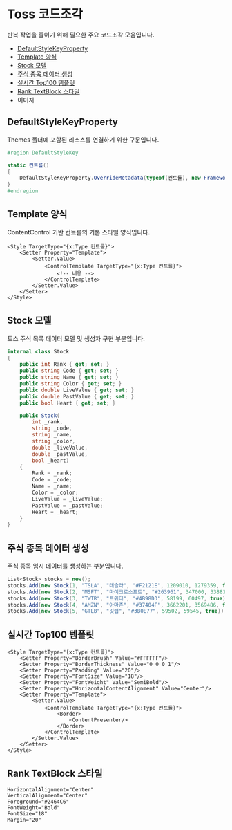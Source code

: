 # Toss 코드조각
반복 작업을 줄이기 위해 필요한 주요 코드조각 모음입니다.

- [DefaultStyleKeyProperty](#defaultstylekeyproperty)
- [Template 양식](#template-양식)
- [Stock 모델](#stock-모델)
- [주식 종목 데이터 생성](#주식-종목-데이터-생성)
- [실시간 Top100 템플릿](#실시간-top100-템플릿)
- [Rank TextBlock 스타일](#rank-textblock-스타일)
- 이미지

## DefaultStyleKeyProperty
Themes 폴더에 포함된 리소스를 연결하기 위한 구문입니다.
```csharp
#region DefaultStyleKey

static 컨트롤()
{
    DefaultStyleKeyProperty.OverrideMetadata(typeof(컨트롤), new FrameworkPropertyMetadata(typeof(컨트롤)));
}
#endregion
```

## Template 양식
ContentControl 기반 컨트롤의 기본 스타일 양식입니다.
```xaml
<Style TargetType="{x:Type 컨트롤}">
    <Setter Property="Template">
        <Setter.Value>
            <ControlTemplate TargetType="{x:Type 컨트롤}">
                <!-- 내용 -->
            </ControlTemplate>
        </Setter.Value>
    </Setter>
</Style>
```

## Stock 모델
토스 주식 목록 데이터 모델 및 생성자 구현 부분입니다.

```csharp
internal class Stock
{
    public int Rank { get; set; }
    public string Code { get; set; }
    public string Name { get; set; }
    public string Color { get; set; }
    public double LiveValue { get; set; }
    public double PastValue { get; set; }
    public bool Heart { get; set; }

    public Stock(
        int _rank, 
        string _code, 
        string _name, 
        string _color, 
        double _liveValue, 
        double _pastValue, 
        bool _heart)
    {
        Rank = _rank;
        Code = _code;
        Name = _name;
        Color = _color;
        LiveValue = _liveValue;
        PastValue = _pastValue;
        Heart = _heart;
    }
}
```

## 주식 종목 데이터 생성
주식 종목 임시 데이터를 생성하는 부분입니다.
```csharp
List<Stock> stocks = new();
stocks.Add(new Stock(1, "TSLA", "테슬라", "#F2121E", 1209010, 1279359, false));
stocks.Add(new Stock(2, "MSFT", "마이크로소프트", "#263961", 347000, 338810, true));
stocks.Add(new Stock(3, "TWTR", "트위터", "#4B98D3", 58199, 60497, true));
stocks.Add(new Stock(4, "AMZN", "아마존", "#37404F", 3662201, 3569486, false));
stocks.Add(new Stock(5, "GTLB", "깃랩", "#3B0E77", 59502, 59545, true));
```

## 실시간 Top100 템플릿
```xaml
<Style TargetType="{x:Type 컨트롤}">
    <Setter Property="BorderBrush" Value="#FFFFFF"/>
    <Setter Property="BorderThickness" Value="0 0 0 1"/>
    <Setter Property="Padding" Value="20"/>
    <Setter Property="FontSize" Value="18"/>
    <Setter Property="FontWeight" Value="SemiBold"/>
    <Setter Property="HorizontalContentAlignment" Value="Center"/>
    <Setter Property="Template">
        <Setter.Value>
            <ControlTemplate TargetType="{x:Type 컨트롤}">
                <Border>
                    <ContentPresenter/>
                </Border>
            </ControlTemplate>
        </Setter.Value>
    </Setter>
</Style>
```

## Rank TextBlock 스타일

```xaml
HorizontalAlignment="Center"
VerticalAlignment="Center"
Foreground="#2464C6"
FontWeight="Bold"
FontSize="18"
Margin="20"
```
